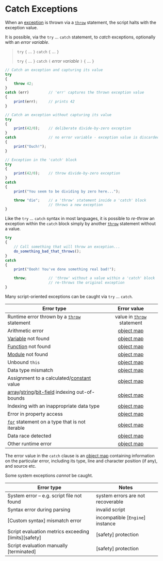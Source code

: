 Catch Exceptions
================

When an [exception](throw.md) is thrown via a [`throw`](throw.md) statement, the script halts with
the exception value.

It is possible, via the `try` ... `catch` statement, to _catch_ exceptions, optionally with an
_error variable_.

> `try` `{` ... `}` `catch` `{` ... `}`
>
> `try` `{` ... `}` `catch` `(` _error variable_ `)` `{` ... `}`

```js
// Catch an exception and capturing its value
try
{
    throw 42;
}
catch (err)         // 'err' captures the thrown exception value
{
    print(err);     // prints 42
}

// Catch an exception without capturing its value
try
{
    print(42/0);    // deliberate divide-by-zero exception
}
catch               // no error variable - exception value is discarded
{
    print("Ouch!");
}

// Exception in the 'catch' block
try
{
    print(42/0);    // throw divide-by-zero exception
}
catch
{
    print("You seem to be dividing by zero here...");

    throw "die";    // a 'throw' statement inside a 'catch' block
                    // throws a new exception
}
```


Like the `try` ... `catch` syntax in most languages, it is possible to _re-throw_ an exception
within the `catch` block simply by another [`throw`](throw.md) statement without a value.

```js
try
{
    // Call something that will throw an exception...
    do_something_bad_that_throws();
}
catch
{
    print("Oooh! You've done something real bad!");

    throw;          // 'throw' without a value within a 'catch' block
                    // re-throws the original exception
}

```

Many script-oriented exceptions can be caught via `try` ... `catch`.

| Error type                                                                                      |              Error value               |
| ----------------------------------------------------------------------------------------------- | :------------------------------------: |
| Runtime error thrown by a [`throw`](throw.md) statement                                         | value in [`throw`](throw.md) statement |
| Arithmetic error                                                                                |      [object map](../types/object-maps.md)      |
| [Variable](../variables/variables.md) not found                                                              |      [object map](../types/object-maps.md)      |
| [Function](../functions/functions.md) not found                                                              |      [object map](../types/object-maps.md)      |
| [Module](../modules/index.md) not found                                                            |      [object map](../types/object-maps.md)      |
| Unbound `this`                                                                                  |      [object map](../types/object-maps.md)      |
| Data type mismatch                                                                              |      [object map](../types/object-maps.md)      |
| Assignment to a calculated/[constant](../variables/constants.md) value                                       |      [object map](../types/object-maps.md)      |
| [array](../types/arrays.md)/[string](types/strings-chars.md)/[bit-field](../types/bit-fields.md) indexing out-of-bounds |      [object map](../types/object-maps.md)      |
| Indexing with an inappropriate data type                                                        |      [object map](../types/object-maps.md)      |
| Error in property access                                                                        |      [object map](../types/object-maps.md)      |
| [`for`](for.md) statement on a type that is not iterable                                        |      [object map](../types/object-maps.md)      |
| Data race detected                                                                              |      [object map](../types/object-maps.md)      |
| Other runtime error                                                                             |      [object map](../types/object-maps.md)      |

The error value in the `catch` clause is an [object map](types/object-maps.md) containing information on
the particular error, including its type, line and character position (if any), and source etc.

Some system exceptions _cannot_ be caught.

| Error type                                                              | Notes                             |
| ----------------------------------------------------------------------- | --------------------------------- |
| System error &ndash; e.g. script file not found                         | system errors are not recoverable |
| Syntax error during parsing                                             | invalid script                    |
| [Custom syntax] mismatch error                                          | incompatible [`Engine`] instance  |
| Script evaluation metrics exceeding [limits][safety]                    | [safety] protection               |
| Script evaluation manually [terminated] | [safety] protection               |
